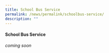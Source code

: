 ```yaml
---
title: School Bus Service
permalink: /news/permalink/schoolbus-service/
description: ""
---
```

#### School Bus Service


*coming soon*